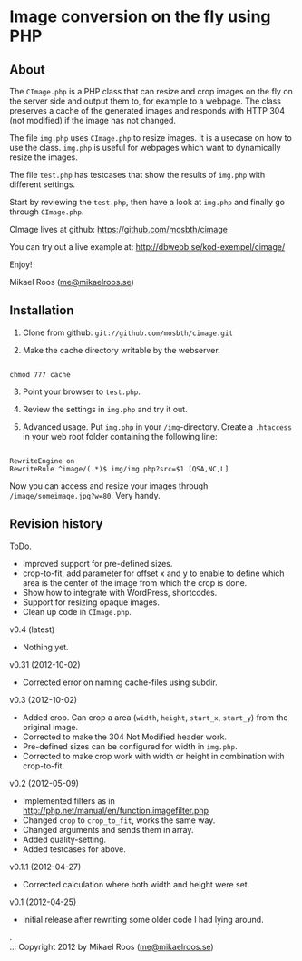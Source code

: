 Image conversion on the fly using PHP
=====================================

About
-------------------------------------

The `CImage.php` is a PHP class that can resize and crop images on the fly on the server side 
and output them to, for example to a webpage. The class preserves a cache of the generated 
images and responds with HTTP 304 (not modified) if the image has not changed.

The file `img.php` uses `CImage.php` to resize images. It is a usecase on how to use
the class. `img.php` is useful for webpages which want to dynamically resize the images.

The file `test.php` has testcases that show the results of `img.php` with different
settings.

Start by reviewing the `test.php`, then have a look at `img.php` and finally go through 
`CImage.php`.

CImage lives at github: https://github.com/mosbth/cimage

You can try out a live example at: http://dbwebb.se/kod-exempel/cimage/

Enjoy!

Mikael Roos (me@mikaelroos.se)


Installation
-------------------------------------

1. Clone from github: `git://github.com/mosbth/cimage.git`

2. Make the cache directory writable by the webserver.

<pre><code>
chmod 777 cache
</code></pre>

3. Point your browser to `test.php`.

4. Review the settings in `img.php` and try it out.

5. Advanced usage. Put `img.php` in your `/img`-directory. Create a `.htaccess` in your
web root folder containing the following line:

<pre><code>
RewriteEngine on 
RewriteRule ^image/(.*)$ img/img.php?src=$1 [QSA,NC,L]
</code></pre>

Now you can access and resize your images through `/image/someimage.jpg?w=80`. Very handy.


Revision history
-------------------------------------

ToDo.

* Improved support for pre-defined sizes.
* crop-to-fit, add parameter for offset x and y to enable to define which area is the 
center of the image from which the crop is done.
* Show how to integrate with WordPress, shortcodes.
* Support for resizing opaque images.
* Clean up code in `CImage.php`.


v0.4 (latest)

* Nothing yet.


v0.31 (2012-10-02)

* Corrected error on naming cache-files using subdir.


v0.3 (2012-10-02)

* Added crop. Can crop a area (`width`, `height`, `start_x`, `start_y`) from the original
image.
* Corrected to make the 304 Not Modified header work.
* Pre-defined sizes can be configured for width in `img.php`.
* Corrected to make crop work with width or height in combination with crop-to-fit.

 
v0.2 (2012-05-09) 

* Implemented filters as in http://php.net/manual/en/function.imagefilter.php
* Changed `crop` to `crop_to_fit`, works the same way.
* Changed arguments and sends them in array.
* Added quality-setting.
* Added testcases for above.


v0.1.1 (2012-04-27) 

* Corrected calculation where both width and height were set.


v0.1 (2012-04-25) 

* Initial release after rewriting some older code I had lying around.

 .   
..:  Copyright 2012 by Mikael Roos (me@mikaelroos.se)
